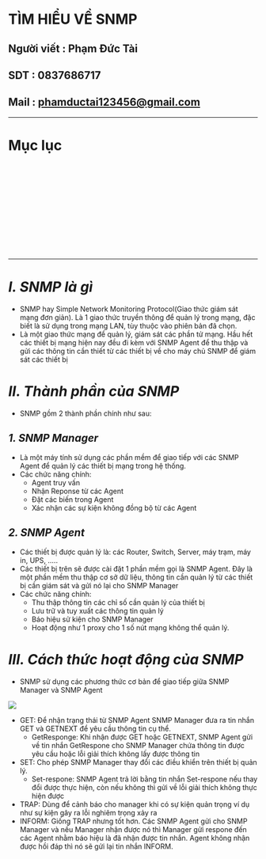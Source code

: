 <!--
# h1
## h2
### h3
#### h4
##### h5
###### h6

*in nghiêng*

**bôi đậm**

***vừa in nghiêng vừa bôi đậm***

`inlide code`

```php

echo ("highlight code");

```

[Link test](https://viblo.asia/helps/cach-su-dung-markdown-bxjvZYnwkJZ)

![markdown](https://images.viblo.asia/518eea86-f0bd-45c9-bf38-d5cb119e947d.png)

* mục 3
* mục 2
* mục 1

1. item 1
2. item 2
3. item 3

***
horizonal rules

> text

{@youtube: https://www.youtube.com/watch?v=HndN6P9ke6U}
* Cài đặt nginx bằng câu lệnh sau
```php
dnf -y install nginx
```
*	Cấu hình nginx như sau
```php
vi /etc/nginx/nginx.conf

 Server{
     ...
     server_name www.srv.world;
     ...
 }
 
-->

# TÌM HIỂU VỀ SNMP
## Người viết : Phạm Đức Tài
## SDT : 0837686717
## Mail : phamductai123456@gmail.com

***
# Mục lục
# []()

## &ensp; []()

## &ensp; []()

## &ensp; []()

# []()
***
# ***I.	SNMP là gì***
* SNMP hay Simple Network Monitoring Protocol(Giao thức giám sát mạng đơn giản). Là 1 giao thức truyền thông để quản lý trong mạng, đặc biết là sử dụng trong mạng LAN, tùy thuộc vào phiên bản đã chọn.
* Là một giao thức mạng để quản lý, giám sát các phần tử mạng. Hầu hết các thiết bị mạng hiện nay đều đi kèm với SNMP Agent để thu thập và gửi các thông tin cần thiết từ các thiết bị về cho máy chủ SNMP để giám sát các thiết bị
# ***II.	Thành phần của SNMP***
* SNMP gồm 2 thành phần chính như sau:
## ***1.	SNMP Manager***
* Là một máy tính sử dụng các phần mềm để giao tiếp với các SNMP Agent để quản lý các thiết bị mạng trong hệ thống.
* Các chức năng chính:  
    * Agent truy vấn
    * Nhận Reponse từ các Agent
    * Đặt các biến trong Agent
    * Xác nhận các sự kiện không đồng bộ từ các Agent
## ***2.	SNMP Agent***
* Các thiết bị được quản lý là: các Router, Switch, Server, máy trạm, máy in, UPS, .....
* Các thiết bị trên sẽ được cài đặt 1 phần mềm gọi là SNMP Agent. Đây là một phần mềm thu thập cơ sở dữ liệu, thông tin cần quản lý từ các thiết bị cần giám sát và gửi nó lại cho SNMP Manager
* Các chức năng chính:
    * Thu thập thông tin các chỉ số cần quản lý của thiết bị
    * Lưu trữ và tuy xuất các thông tin quản lý
    * Báo hiệu sử kiện cho SNMP Manager
    * Hoạt động như 1 proxy cho 1 số nút mạng không thể quản lý.
# ***III.	Cách thức hoạt động của SNMP***
* SNMP sử dụng các phương thức cơ bản để giao tiếp giữa SNMP Manager và SNMP Agent

![](https://user-images.githubusercontent.com/52046920/187388355-7741b39f-2bc4-4b5b-8a0c-b36de3712e69.png)
* GET: Để nhận trạng thái từ SNMP Agent SNMP Manager đưa ra tin nhắn GET và GETNEXT để yêu cầu thông tin cụ thể.
    * GetResponge: Khi nhận được GET hoặc GETNEXT, SNMP Agent gửi về tin nhắn GetRespone cho SNMP Manager chứa thông tin được yêu cầu hoặc lỗi giải thích không lấy được thông tin
* SET: Cho phép SNMP Manager thay đổi các điều khiển trên thiết bị quản lý.
    * Set-respone: SNMP Agent trả lời bằng tin nhắn Set-respone nếu thay đổi được thực hiện, còn nếu không thì gửi về lỗi giải thích không thực hiện được
* TRAP: Dùng để cảnh báo cho manager khi có sự kiện quản trọng ví dụ như sự kiện gây ra lỗi nghiêm trọng xảy ra
* INFORM: Giống TRAP nhưng tốt hơn. Các SNMP Agent gửi cho SNMP Manager và nếu Manager nhận được nó thì Manager gửi respone đến các Agent nhằm báo hiệu là đã nhận được tin nhắn. Agent không nhận được hồi đáp thì nó sẽ gửi lại tin nhắn INFORM.
